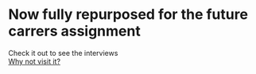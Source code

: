 # Now fully repurposed for the future carrers assignment
Check it out to see the interviews<br>
<a href="https://andrehasgit.github.io/MyBlog_AG/Blog.html">Why not visit it?</a>
